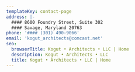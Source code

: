 ```yaml
---
templateKey: contact-page
address: |-
  #### 8600 Foundry Street, Suite 302
  #### Savage, Maryland 20763
phone: '#### (301) 490-9066'
email: 'kogut_architects@comcast.net'
seo:
  browserTitle: Kogut • Architects • LLC | Home
  description: Kogut • Architects • LLC
  title: Kogut • Architects • LLC | Home
---
```


